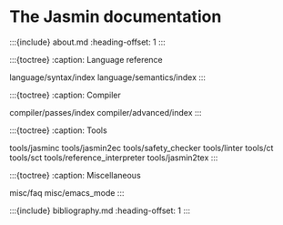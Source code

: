 # The Jasmin documentation

:::{include} about.md
:heading-offset: 1
:::

:::{toctree}
:caption: Language reference

language/syntax/index
language/semantics/index
:::

:::{toctree}
:caption: Compiler

compiler/passes/index
compiler/advanced/index
:::

:::{toctree}
:caption: Tools

tools/jasminc
tools/jasmin2ec
tools/safety_checker
tools/linter
tools/ct
tools/sct
tools/reference_interpreter
tools/jasmin2tex
:::

:::{toctree}
:caption: Miscellaneous

misc/faq
misc/emacs_mode
:::

:::{include} bibliography.md
:heading-offset: 1
:::
